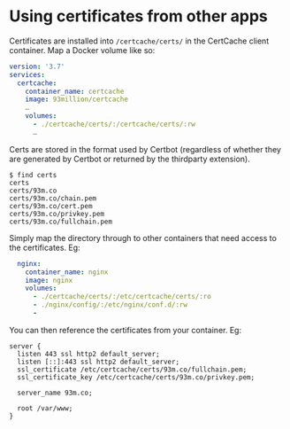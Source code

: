 # Using certificates from other apps

Certificates are installed into `/certcache/certs/` in the CertCache client container. Map a Docker volume like so:

```yaml
version: '3.7'
services:
  certcache:
    container_name: certcache
    image: 93million/certcache
    …
    volumes:
      - ./certcache/certs/:/certcache/certs/:rw
      …
```

Certs are stored in the format used by Certbot (regardless of whether they are generated by Certbot or returned by the thirdparty extension).

```
$ find certs
certs
certs/93m.co
certs/93m.co/chain.pem
certs/93m.co/cert.pem
certs/93m.co/privkey.pem
certs/93m.co/fullchain.pem
```

Simply map the directory through to other containers that need access to the certificates. Eg:

```yaml
  nginx:
    container_name: nginx
    image: nginx
    volumes:
      - ./certcache/certs/:/etc/certcache/certs/:ro
      - ./nginx/config/:/etc/nginx/conf.d/:rw
      -
```

You can then reference the certificates from your container. Eg:

```
server {
  listen 443 ssl http2 default_server;
  listen [::]:443 ssl http2 default_server;
  ssl_certificate /etc/certcache/certs/93m.co/fullchain.pem;
  ssl_certificate_key /etc/certcache/certs/93m.co/privkey.pem;

  server_name 93m.co;

  root /var/www;
}
```

